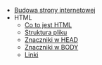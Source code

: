 <!-- markdownlint-disable MD041 -->

- [Budowa strony internetowej](podstawy.md)
- HTML
    + [Co to jest HTML](html/co-to-jest-html.md)
    + [Struktura pliku](html/struktura.md)
    + [Znaczniki w HEAD](html/znaczniki-head.md)
    + [Znaczniki w BODY](html/znaczniki-body.md)
    + [Linki](html/linki.md)
